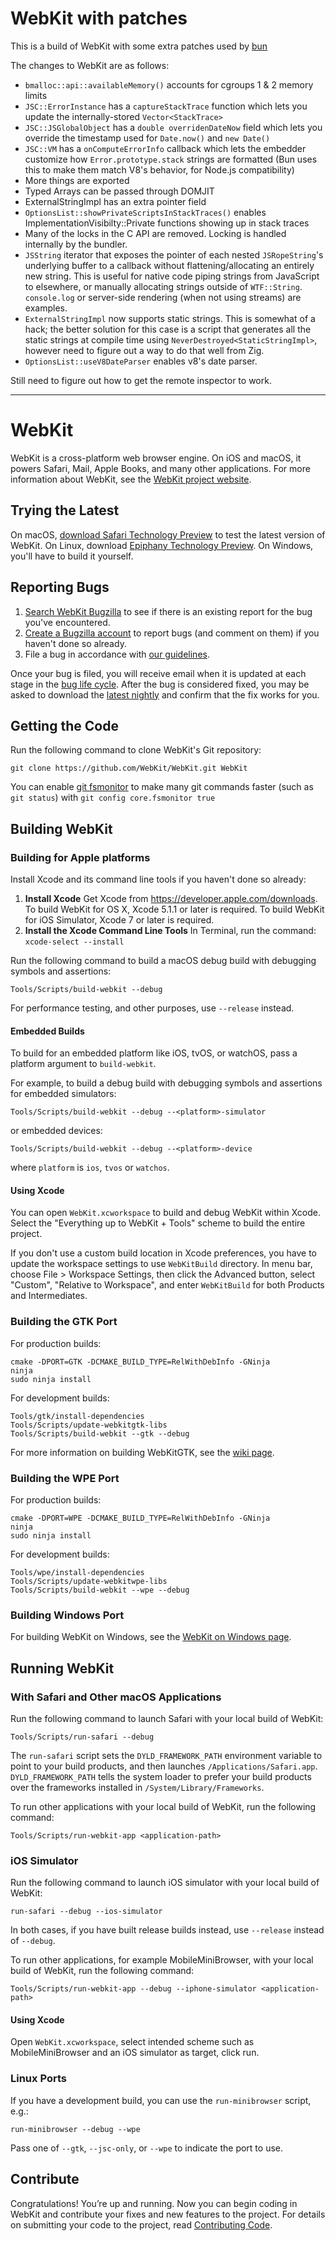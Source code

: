 # WebKit with patches

This is a build of WebKit with some extra patches used by [bun](https://bun.sh)

The changes to WebKit are as follows:

- `bmalloc::api::availableMemory()` accounts for cgroups 1 & 2 memory limits
- `JSC::ErrorInstance` has a `captureStackTrace` function which lets you update the internally-stored `Vector<StackTrace>`
- `JSC::JSGlobalObject` has a `double overridenDateNow` field which lets you override the timestamp used for `Date.now()` and `new Date()`
- `JSC::VM` has a `onComputeErrorInfo` callback which lets the embedder customize how `Error.prototype.stack` strings are formatted (Bun uses this to make them match V8's behavior, for Node.js compatibility)
- More things are exported
- Typed Arrays can be passed through DOMJIT
- ExternalStringImpl has an extra pointer field
- `OptionsList::showPrivateScriptsInStackTraces()` enables ImplementationVisibilty::Private functions showing up in stack traces
- Many of the locks in the C API are removed. Locking is handled internally by the bundler.
- `JSString` iterator that exposes the pointer of each nested `JSRopeString`'s underlying buffer to a callback without flattening/allocating an entirely new string. This is useful for native code piping strings from JavaScript to elsewhere, or manually allocating strings outside of `WTF::String`. `console.log` or server-side rendering (when not using streams) are examples.
- `ExternalStringImpl` now supports static strings. This is somewhat of a hack; the better solution for this case is a script that generates all the static strings at compile time using `NeverDestroyed<StaticStringImpl>`, however need to figure out a way to do that well from Zig.
- `OptionsList::useV8DateParser` enables v8's date parser.

Still need to figure out how to get the remote inspector to work.

---

# WebKit

WebKit is a cross-platform web browser engine. On iOS and macOS, it powers Safari, Mail, Apple Books, and many other applications. For more information about WebKit, see the [WebKit project website](https://webkit.org/).

## Trying the Latest

On macOS, [download Safari Technology Preview](https://webkit.org/downloads/) to test the latest version of WebKit. On Linux, download [Epiphany Technology Preview](https://webkitgtk.org/epiphany-tech-preview). On Windows, you'll have to build it yourself.

## Reporting Bugs

1. [Search WebKit Bugzilla](https://bugs.webkit.org/query.cgi?format=specific&product=WebKit) to see if there is an existing report for the bug you've encountered.
2. [Create a Bugzilla account](https://bugs.webkit.org/createaccount.cgi) to report bugs (and comment on them) if you haven't done so already.
3. File a bug in accordance with [our guidelines](https://webkit.org/bug-report-guidelines/).

Once your bug is filed, you will receive email when it is updated at each stage in the [bug life cycle](https://webkit.org/bug-life-cycle). After the bug is considered fixed, you may be asked to download the [latest nightly](https://webkit.org/nightly) and confirm that the fix works for you.

## Getting the Code

Run the following command to clone WebKit's Git repository:

```
git clone https://github.com/WebKit/WebKit.git WebKit
```

You can enable [git fsmonitor](https://git-scm.com/docs/git-config#Documentation/git-config.txt-corefsmonitor) to make many git commands faster (such as `git status`) with `git config core.fsmonitor true`

## Building WebKit

### Building for Apple platforms

Install Xcode and its command line tools if you haven't done so already:

1. **Install Xcode** Get Xcode from https://developer.apple.com/downloads. To build WebKit for OS X, Xcode 5.1.1 or later is required. To build WebKit for iOS Simulator, Xcode 7 or later is required.
2. **Install the Xcode Command Line Tools** In Terminal, run the command: `xcode-select --install`

Run the following command to build a macOS debug build with debugging symbols and assertions:

```
Tools/Scripts/build-webkit --debug
```

For performance testing, and other purposes, use `--release` instead.

#### Embedded Builds

To build for an embedded platform like iOS, tvOS, or watchOS, pass a platform
argument to `build-webkit`.

For example, to build a debug build with debugging symbols and assertions for
embedded simulators:

```
Tools/Scripts/build-webkit --debug --<platform>-simulator
```

or embedded devices:

```
Tools/Scripts/build-webkit --debug --<platform>-device
```

where `platform` is `ios`, `tvos` or `watchos`.

#### Using Xcode

You can open `WebKit.xcworkspace` to build and debug WebKit within Xcode.
Select the "Everything up to WebKit + Tools" scheme to build the entire
project.

If you don't use a custom build location in Xcode preferences, you have to
update the workspace settings to use `WebKitBuild` directory.  In menu bar,
choose File > Workspace Settings, then click the Advanced button, select
"Custom", "Relative to Workspace", and enter `WebKitBuild` for both Products
and Intermediates.

### Building the GTK Port

For production builds:

```
cmake -DPORT=GTK -DCMAKE_BUILD_TYPE=RelWithDebInfo -GNinja
ninja
sudo ninja install
```

For development builds:

```
Tools/gtk/install-dependencies
Tools/Scripts/update-webkitgtk-libs
Tools/Scripts/build-webkit --gtk --debug
```

For more information on building WebKitGTK, see the [wiki page](https://trac.webkit.org/wiki/BuildingGtk).

### Building the WPE Port

For production builds:

```
cmake -DPORT=WPE -DCMAKE_BUILD_TYPE=RelWithDebInfo -GNinja
ninja
sudo ninja install
```

For development builds:

```
Tools/wpe/install-dependencies
Tools/Scripts/update-webkitwpe-libs
Tools/Scripts/build-webkit --wpe --debug
```

### Building Windows Port

For building WebKit on Windows, see the [WebKit on Windows page](https://docs.webkit.org/Ports/WindowsPort.html).

## Running WebKit

### With Safari and Other macOS Applications

Run the following command to launch Safari with your local build of WebKit:

```
Tools/Scripts/run-safari --debug
```

The `run-safari` script sets the `DYLD_FRAMEWORK_PATH` environment variable to point to your build products, and then launches `/Applications/Safari.app`. `DYLD_FRAMEWORK_PATH` tells the system loader to prefer your build products over the frameworks installed in `/System/Library/Frameworks`.

To run other applications with your local build of WebKit, run the following command:

```
Tools/Scripts/run-webkit-app <application-path>
```

### iOS Simulator

Run the following command to launch iOS simulator with your local build of WebKit:

```
run-safari --debug --ios-simulator
```

In both cases, if you have built release builds instead, use `--release` instead of `--debug`.

To run other applications, for example MobileMiniBrowser, with your local build of WebKit, run the following command:

``` shell
Tools/Scripts/run-webkit-app --debug --iphone-simulator <application-path>
```

#### Using Xcode

Open `WebKit.xcworkspace`, select intended scheme such as MobileMiniBrowser and an iOS simulator as target, click run.

### Linux Ports

If you have a development build, you can use the `run-minibrowser` script, e.g.:

```
run-minibrowser --debug --wpe
```

Pass one of `--gtk`, `--jsc-only`, or `--wpe` to indicate the port to use.

## Contribute

Congratulations! You’re up and running. Now you can begin coding in WebKit and contribute your fixes and new features to the project. For details on submitting your code to the project, read [Contributing Code](https://webkit.org/contributing-code/).
